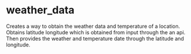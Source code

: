# weather_data
Creates a way to obtain the weather data and temperature of a location. Obtains latitude longitude which is obtained from input through the an api. Then provides the weather and temperature date through the latitude and longitude.
